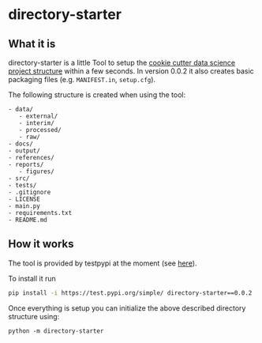 # directory-starter

## What it is
directory-starter is a little Tool to setup the [cookie cutter data science project structure](https://drivendata.github.io/cookiecutter-data-science/) within a few seconds. In version 0.0.2 it also creates basic packaging files (e.g. `MANIFEST.in`, `setup.cfg`).

The following structure is created when using the tool:
```
- data/ 
   - external/
   - interim/ 
   - processed/
   - raw/ 
- docs/
- output/
- references/
- reports/
   - figures/
- src/
- tests/
- .gitignore
- LICENSE
- main.py
- requirements.txt
- README.md
```

## How it works
The tool is provided by testpypi at the moment (see [here](https://test.pypi.org/project/directory-starter/0.0.2/)).

To install it run 
```bash
pip install -i https://test.pypi.org/simple/ directory-starter==0.0.2
```

Once everything is setup you can initialize the above described directory structure using:
```
python -m directory-starter
```

